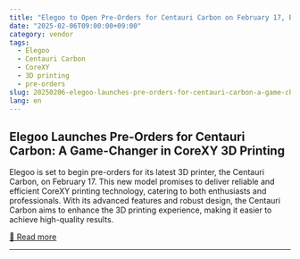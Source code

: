 ```yaml
---
title: "Elegoo to Open Pre-Orders for Centauri Carbon on February 17, Bringing Reliable CoreXY 3D Printing"
date: "2025-02-06T09:00:00+09:00"
category: vendor
tags:
  - Elegoo
  - Centauri Carbon
  - CoreXY
  - 3D printing
  - pre-orders
slug: 20250206-elegoo-launches-pre-orders-for-centauri-carbon-a-game-changer-in-corexy-3d-printing
lang: en
---
```


## Elegoo Launches Pre-Orders for Centauri Carbon: A Game-Changer in CoreXY 3D Printing
Elegoo is set to begin pre-orders for its latest 3D printer, the Centauri Carbon, on February 17. This new model promises to deliver reliable and efficient CoreXY printing technology, catering to both enthusiasts and professionals. With its advanced features and robust design, the Centauri Carbon aims to enhance the 3D printing experience, making it easier to achieve high-quality results.

[🔗 Read more](https://www.elegoo.com/blogs/news/elegoo-to-open-pre-orders-for-centauri-carbon-on-february-17-bringing-reliable-corexy-3d-printing)

---